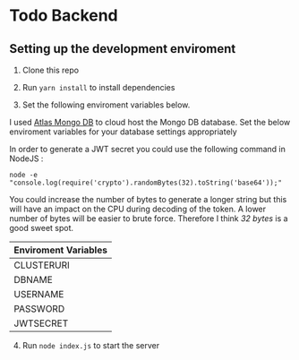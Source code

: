 # Todo Backend

## Setting up the development enviroment

1. Clone this repo

2. Run ```yarn install``` to install dependencies
3. Set the following enviroment variables below.

I used [Atlas Mongo DB](https://www.mongodb.com/atlas/database) to cloud host the Mongo DB database. Set the below enviroment variables for your database settings appropriately 

In order to generate a JWT secret you could use the following command in NodeJS : 

``` node -e "console.log(require('crypto').randomBytes(32).toString('base64'));" ```

You could increase the number of bytes to generate a longer string but this will have an impact on the CPU during decoding of the token. A lower number of bytes will be easier to brute force. Therefore I think *32 bytes* is a good sweet spot. 

| Enviroment Variables |            
|----|
|   CLUSTERURI |            
|   DBNAME |         
|   USERNAME |
|   PASSWORD |
|   JWTSECRET|

4. Run ```node index.js``` to start the server 
